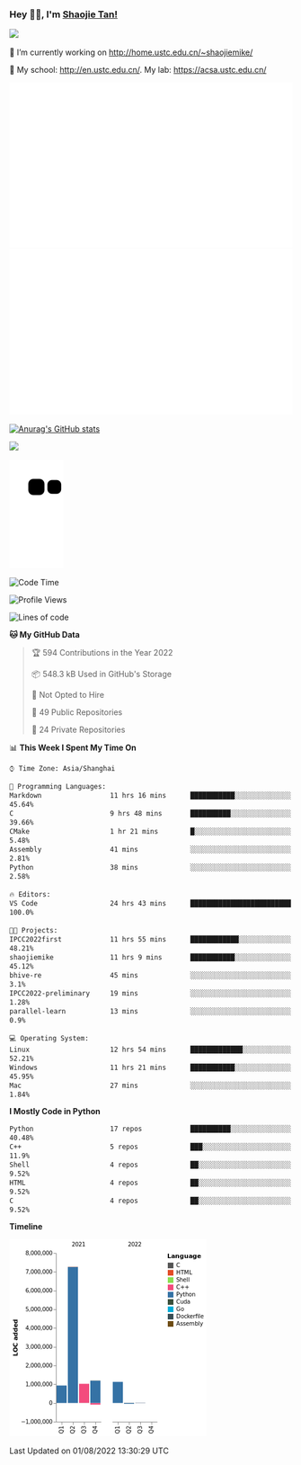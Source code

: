 

<!--
**Kirrito-k423/Kirrito-k423** is a ✨ _special_ ✨ repository because its `README.md` (this file) appears on your GitHub profile.

Here are some ideas to get you started:

- 🔭 I’m currently working on ...
- 🌱 I’m currently learning ...
- 👯 I’m looking to collaborate on ...
- 🤔 I’m looking for help with ...
- 💬 Ask me about ...
- 📫 How to reach me: ...
- 😄 Pronouns: ...
- ⚡ Fun fact: ...
-->
### Hey 👋🏽, I'm [Shaojie Tan!](http://home.ustc.edu.cn/~shaojiemike/about)

![](https://visitor-badge.glitch.me/badge?page_id=Kirrito-k423.Kirrito-k423)

🔭 I’m currently working on http://home.ustc.edu.cn/~shaojiemike/

👯 My school: http://en.ustc.edu.cn/. My lab: https://acsa.ustc.edu.cn/

![](https://github.com/Kirrito-k423/github-stats/blob/master/generated/overview.svg)
![](https://github.com/Kirrito-k423/github-stats/blob/master/generated/languages.svg)

[![Anurag's GitHub stats](https://github-readme-stats.vercel.app/api?username=Kirrito-k423&theme=flag-india&show_icons=true&hide=stars,prs,issues,contribs)](https://github.com/anuraghazra/github-readme-stats)

![](https://github-profile-summary-cards.vercel.app/api/cards/profile-details?username=Kirrito-k423&theme=vue)

![snake gif](https://github.com/Kirrito-k423/Kirrito-k423/blob/output/github-contribution-grid-snake.svg)

<!--START_SECTION:waka-->
![Code Time](http://img.shields.io/badge/Code%20Time-395%20hrs%202%20mins-blue)

![Profile Views](http://img.shields.io/badge/Profile%20Views-0-blue)

![Lines of code](https://img.shields.io/badge/From%20Hello%20World%20I%27ve%20Written-11%20Million%20lines%20of%20code-blue)

**🐱 My GitHub Data** 

> 🏆 594 Contributions in the Year 2022
 > 
> 📦 548.3 kB Used in GitHub's Storage 
 > 
> 🚫 Not Opted to Hire
 > 
> 📜 49 Public Repositories 
 > 
> 🔑 24 Private Repositories  
 > 
📊 **This Week I Spent My Time On** 

```text
⌚︎ Time Zone: Asia/Shanghai

💬 Programming Languages: 
Markdown                 11 hrs 16 mins      ███████████░░░░░░░░░░░░░░   45.64% 
C                        9 hrs 48 mins       ██████████░░░░░░░░░░░░░░░   39.66% 
CMake                    1 hr 21 mins        █░░░░░░░░░░░░░░░░░░░░░░░░   5.48% 
Assembly                 41 mins             ░░░░░░░░░░░░░░░░░░░░░░░░░   2.81% 
Python                   38 mins             ░░░░░░░░░░░░░░░░░░░░░░░░░   2.58%

🔥 Editors: 
VS Code                  24 hrs 43 mins      █████████████████████████   100.0%

🐱‍💻 Projects: 
IPCC2022first            11 hrs 55 mins      ████████████░░░░░░░░░░░░░   48.21% 
shaojiemike              11 hrs 9 mins       ███████████░░░░░░░░░░░░░░   45.12% 
bhive-re                 45 mins             ░░░░░░░░░░░░░░░░░░░░░░░░░   3.1% 
IPCC2022-preliminary     19 mins             ░░░░░░░░░░░░░░░░░░░░░░░░░   1.28% 
parallel-learn           13 mins             ░░░░░░░░░░░░░░░░░░░░░░░░░   0.9%

💻 Operating System: 
Linux                    12 hrs 54 mins      █████████████░░░░░░░░░░░░   52.21% 
Windows                  11 hrs 21 mins      ███████████░░░░░░░░░░░░░░   45.95% 
Mac                      27 mins             ░░░░░░░░░░░░░░░░░░░░░░░░░   1.84%

```

**I Mostly Code in Python** 

```text
Python                   17 repos            ██████████░░░░░░░░░░░░░░░   40.48% 
C++                      5 repos             ███░░░░░░░░░░░░░░░░░░░░░░   11.9% 
Shell                    4 repos             ██░░░░░░░░░░░░░░░░░░░░░░░   9.52% 
HTML                     4 repos             ██░░░░░░░░░░░░░░░░░░░░░░░   9.52% 
C                        4 repos             ██░░░░░░░░░░░░░░░░░░░░░░░   9.52%

```


**Timeline**

![Chart not found](https://raw.githubusercontent.com/Kirrito-k423/Kirrito-k423/main/charts/bar_graph.png) 


 Last Updated on 01/08/2022 13:30:29 UTC
<!--END_SECTION:waka-->

